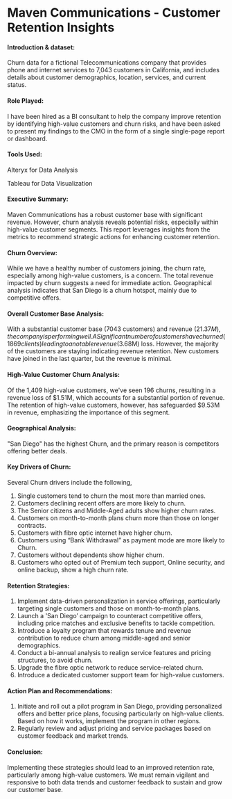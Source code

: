 # Maven Communications - Customer Retention Insights

#### Introduction & dataset:
Churn data for a fictional Telecommunications company that provides phone and internet services to 7,043 customers in California, and includes details about customer demographics, location, services, and current status.

#### Role Played:
I have been hired as a BI consultant to help the company improve retention by identifying high-value customers and churn risks, and have been asked to present my findings to the CMO in the form of a single single-page report or dashboard.

#### Tools Used:
Alteryx for Data Analysis

Tableau for Data Visualization

#### Executive Summary:
Maven Communications has a robust customer base with significant revenue. However, churn analysis reveals potential risks, especially within high-value customer segments. This report leverages insights from the metrics to recommend strategic actions for enhancing customer retention.

#### Churn Overview:
While we have a healthy number of customers joining, the churn rate, especially among high-value customers, is a concern. The total revenue impacted by churn suggests a need for immediate action. Geographical analysis indicates that San Diego is a churn hotspot, mainly due to competitive offers.

#### Overall Customer Base Analysis:
With a substantial customer base (7043 customers) and revenue ($21.37M), the company is performing well. A Significant number of customers have churned (1869 clients) leading to a notable revenue ($3.68M) loss. However, the majority of the customers are staying indicating revenue retention. New customers have joined in the last quarter, but the revenue is minimal.

#### High-Value Customer Churn Analysis:
Of the 1,409 high-value customers, we've seen 196 churns, resulting in a revenue loss of $1.51M, which accounts for a substantial portion of revenue. The retention of high-value customers, however, has safeguarded $9.53M in revenue, emphasizing the importance of this segment.

#### Geographical Analysis:
"San Diego" has the highest Churn, and the primary reason is competitors offering better deals.

#### Key Drivers of Churn:
Several Churn drivers include the following,

1. Single customers tend to churn the most more than married ones.
2. Customers declining recent offers are more likely to churn.
3. The Senior citizens and Middle-Aged adults show higher churn rates.
4. Customers on month-to-month plans churn more than those on longer contracts.
5. Customers with fibre optic internet have higher churn.
6. Customers using “Bank Withdrawal” as payment mode are more likely to Churn.
7. Customers without dependents show higher churn.
8. Customers who opted out of Premium tech support, Online security, and online backup, show a high churn rate.

#### Retention Strategies:
1. Implement data-driven personalization in service offerings, particularly targeting single customers and those on month-to-month plans.
2. Launch a 'San Diego’ campaign to counteract competitive offers, including price matches and exclusive benefits to tackle competition.
3. Introduce a loyalty program that rewards tenure and revenue contribution to reduce churn among middle-aged and senior demographics.
4. Conduct a bi-annual analysis to realign service features and pricing structures, to avoid churn.
5. Upgrade the fibre optic network to reduce service-related churn.
6. Introduce a dedicated customer support team for high-value customers.

#### Action Plan and Recommendations:
1. Initiate and roll out a pilot program in San Diego, providing personalized offers and better price plans, focusing particularly on high-value clients. Based on how it works, implement the program in other regions.
2. Regularly review and adjust pricing and service packages based on customer feedback and market trends.

#### Conclusion:
Implementing these strategies should lead to an improved retention rate, particularly among high-value customers. We must remain vigilant and responsive to both data trends and customer feedback to sustain and grow our customer base.

